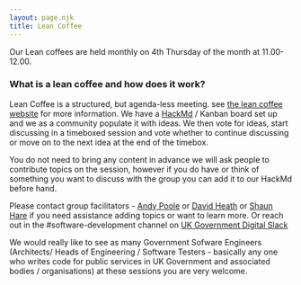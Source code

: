 ```yaml
---
layout: page.njk
title: Lean Coffee
---
```


Our Lean coffees are held monthly on 4th Thursday of the month at 11.00-12.00.

### What is a lean coffee and how does it work?

Lean Coffee is a structured, but agenda-less meeting. see [the lean coffee website](http://leancoffee.org/) for more information. We have a [HackMd](https://hackmd.io/) / Kanban board set up and we as a community populate it with ideas. We then vote for ideas, start discussing in a timeboxed session and vote whether to continue discussing or move on to the next idea at the end of the timebox.

You do not need to bring any content in advance we will ask people to contribute topics on the session, however if you do have or think of something you want to discuss with the group you can add it to our HackMd before hand.

 Please contact group facilitators - [Andy Poole](mailto:Andy.Poole@ukho.gov.uk) or [David Heath](mailto:david.heath@digital.cabinet-office.gov.uk) or [Shaun Hare](mailto:shaun.hare@dvsa.gov.uk) if you need assistance adding topics or want to learn more. Or reach out in the #software-development channel on [UK Government Digital Slack](ukgovernmentdigital.slack.com)

 We would really like to see as many Government Sofware Engineers (Architects/ Heads of Engineering / Software Testers - basically any one who writes code for public services in UK Government and associated bodies / organisations) at these sessions you are very welcome.


